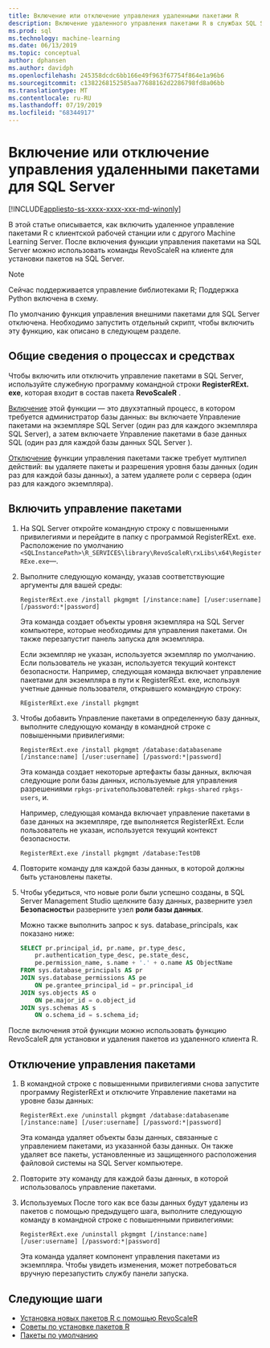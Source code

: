 ```yaml
---
title: Включение или отключение управления удаленными пакетами R
description: Включение удаленного управления пакетами R в службах SQL Server 2016 R или SQL Server 2017 Службы машинного обучения (в базе данных)
ms.prod: sql
ms.technology: machine-learning
ms.date: 06/13/2019
ms.topic: conceptual
author: dphansen
ms.author: davidph
ms.openlocfilehash: 245358dcdc6bb166e49f963f67754f864e1a96b6
ms.sourcegitcommit: c1382268152585aa77688162d2286798fd8a06bb
ms.translationtype: MT
ms.contentlocale: ru-RU
ms.lasthandoff: 07/19/2019
ms.locfileid: "68344917"
---
```

# <a name="enable-or-disable-remote-package-management-for-sql-server"></a>Включение или отключение управления удаленными пакетами для SQL Server
[!INCLUDE[appliesto-ss-xxxx-xxxx-xxx-md-winonly](../../includes/appliesto-ss-xxxx-xxxx-xxx-md-winonly.md)]

В этой статье описывается, как включить удаленное управление пакетами R с клиентской рабочей станции или с другого Machine Learning Server. После включения функции управления пакетами на SQL Server можно использовать команды RevoScaleR на клиенте для установки пакетов на SQL Server.

> [!NOTE]
> Сейчас поддерживается управление библиотеками R; Поддержка Python включена в схему.

По умолчанию функция управления внешними пакетами для SQL Server отключена. Необходимо запустить отдельный скрипт, чтобы включить эту функцию, как описано в следующем разделе.

## <a name="overview-of-process-and-tools"></a>Общие сведения о процессах и средствах

Чтобы включить или отключить управление пакетами в SQL Server, используйте служебную программу командной строки **RegisterRExt. exe**, которая входит в состав пакета **RevoScaleR** .

[Включение](#bkmk_enable) этой функции — это двухэтапный процесс, в котором требуется администратор базы данных: вы включаете Управление пакетами на экземпляре SQL Server (один раз для каждого экземпляра SQL Server), а затем включаете Управление пакетами в базе данных SQL (один раз для каждой базы данных SQL Server ).

[Отключение](#bkmk_disable) функции управления пакетами также требует мултипел действий: вы удаляете пакеты и разрешения уровня базы данных (один раз для каждой базы данных), а затем удаляете роли с сервера (один раз для каждого экземпляра).

## <a name="bkmk_enable"></a>Включить управление пакетами

1. На SQL Server откройте командную строку с повышенными привилегиями и перейдите в папку с программой RegisterRExt. exe. Расположение по умолчанию `<SQLInstancePath>\R_SERVICES\library\RevoScaleR\rxLibs\x64\RegisterRExe.exe`—.

2. Выполните следующую команду, указав соответствующие аргументы для вашей среды:

    `RegisterRExt.exe /install pkgmgmt [/instance:name] [/user:username] [/password:*|password]`

    Эта команда создает объекты уровня экземпляра на SQL Server компьютере, которые необходимы для управления пакетами. Он также перезапустит панель запуска для экземпляра.

    Если экземпляр не указан, используется экземпляр по умолчанию. Если пользователь не указан, используется текущий контекст безопасности. Например, следующая команда включает управление пакетами для экземпляра в пути к RegisterRExt. exe, используя учетные данные пользователя, открывшего командную строку:

    `REgisterRExt.exe /install pkgmgmt`

3. Чтобы добавить Управление пакетами в определенную базу данных, выполните следующую команду в командной строке с повышенными привилегиями:

    `RegisterRExt.exe /install pkgmgmt /database:databasename [/instance:name] [/user:username] [/password:*|password]`
   
    Эта команда создает некоторые артефакты базы данных, включая следующие роли базы данных, используемые для управления разрешениями `rpkgs-private`пользователей: `rpkgs-shared` `rpkgs-users`, и.

    Например, следующая команда включает управление пакетами в базе данных на экземпляре, где выполняется RegisterRExt. Если пользователь не указан, используется текущий контекст безопасности.

    `RegisterRExt.exe /install pkgmgmt /database:TestDB`

4. Повторите команду для каждой базы данных, в которой должны быть установлены пакеты.

5. Чтобы убедиться, что новые роли были успешно созданы, в SQL Server Management Studio щелкните базу данных, разверните узел **Безопасность**и разверните узел **роли базы данных**.

    Можно также выполнить запрос к sys. database_principals, как показано ниже:

    ```sql
    SELECT pr.principal_id, pr.name, pr.type_desc,   
        pr.authentication_type_desc, pe.state_desc,   
        pe.permission_name, s.name + '.' + o.name AS ObjectName  
    FROM sys.database_principals AS pr  
    JOIN sys.database_permissions AS pe  
        ON pe.grantee_principal_id = pr.principal_id  
    JOIN sys.objects AS o  
        ON pe.major_id = o.object_id  
    JOIN sys.schemas AS s  
        ON o.schema_id = s.schema_id;
    ```

После включения этой функции можно использовать функцию RevoScaleR для установки и удаления пакетов из удаленного клиента R.

## <a name="bkmk_disable"></a>Отключение управления пакетами

1. В командной строке с повышенными привилегиями снова запустите программу RegisterRExt и отключите Управление пакетами на уровне базы данных:

    `RegisterRExt.exe /uninstall pkgmgmt /database:databasename [/instance:name] [/user:username] [/password:*|password]`

    Эта команда удаляет объекты базы данных, связанные с управлением пакетами, из указанной базы данных. Он также удаляет все пакеты, установленные из защищенного расположения файловой системы на SQL Server компьютере.

2. Повторите эту команду для каждой базы данных, в которой использовалось управление пакетами.

3.  Используемых После того как все базы данных будут удалены из пакетов с помощью предыдущего шага, выполните следующую команду в командной строке с повышенными привилегиями:

    `RegisterRExt.exe /uninstall pkgmgmt [/instance:name] [/user:username] [/password:*|password]`

    Эта команда удаляет компонент управления пакетами из экземпляра. Чтобы увидеть изменения, может потребоваться вручную перезапустить службу панели запуска.

## <a name="next-steps"></a>Следующие шаги

+ [Установка новых пакетов R с помощью RevoScaleR](use-revoscaler-to-manage-r-packages.md)
+ [Советы по установке пакетов R](packages-installed-in-user-libraries.md)
+ [Пакеты по умолчанию](../package-management/default-packages.md)
